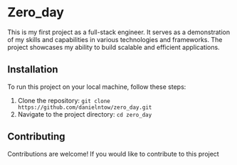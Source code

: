 # Zero_day

This is my first project as a full-stack engineer. It serves as a demonstration of my skills and capabilities in various technologies and frameworks. The project showcases my ability to build scalable and efficient applications.

## Installation

To run this project on your local machine, follow these steps:

1. Clone the repository: `git clone https://github.com/danielntow/zero_day.git`
2. Navigate to the project directory: `cd zero_day`


## Contributing

Contributions are welcome! If you would like to contribute to this project

